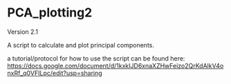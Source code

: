 # PCA_plotting2

Version 2.1

A script to calculate and plot principal components.

a tutorial/protocol for how to use the script can be found here: https://docs.google.com/document/d/1kxkIJD6xnaXZHwFeizo2QrKdAlkV4onxRf_q0VFILpc/edit?usp=sharing
